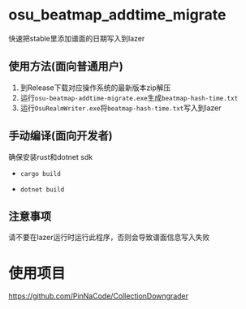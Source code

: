 # osu_beatmap_addtime_migrate
快速把stable里添加谱面的日期写入到lazer

## 使用方法(面向普通用户)
1. 到Release下载对应操作系统的最新版本zip解压
2. 运行`osu-beatmap-addtime-migrate.exe`生成`beatmap-hash-time.txt`
3. 运行`OsuRealmWriter.exe`将`beatmap-hash-time.txt`写入到lazer


## 手动编译(面向开发者)
确保安装rust和dotnet sdk

- `cargo build`

- `dotnet build`

## 注意事项
请不要在lazer运行时运行此程序，否则会导致谱面信息写入失败


# 使用项目
https://github.com/PinNaCode/CollectionDowngrader